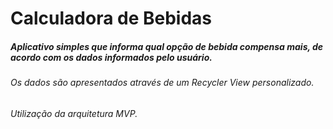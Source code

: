 # Calculadora de Bebidas
##### Aplicativo simples que informa qual opção de bebida compensa mais, de acordo com os dados informados pelo usuário.
###### Os dados são apresentados através de um Recycler View personalizado.
###### Utilização da arquitetura MVP.
